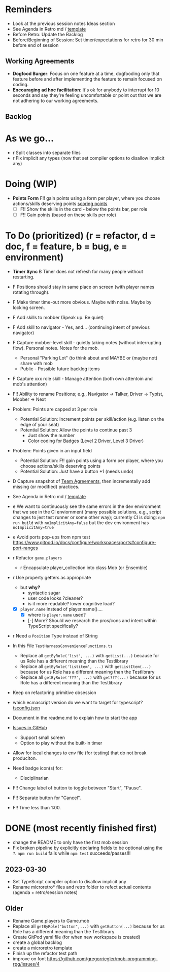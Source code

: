 # Reminders

- Look at the previous session notes Ideas section
- See Agenda in Retro md / [template](../session-notes/session-notes-2023-MM-DD.md)
- Before Retro: Update the Backlog
- Before/Beginning of Session: Set timer/expectations for retro for 30 min before end of session

## Working Agreements

- **Dogfood Burger**: Focus on one feature at a time, dogfooding only that feature before and after implementing the feature to remain focused on coding.
- **Encouraging ad hoc facilitation**: It's ok for anybody to interrupt for 10 seconds and say they're feeling uncomfortable or point out that we are not adhering to our working agreements.

## Backlog

# As we go...

- r Split classes into separate files
- r Fix implicit any types (now that set compiler options to disallow implicit any)

# Doing (WIP)
- **Points Form** F!! gain points using a form per player, where you choose actions/skills deserving points [scoring points](../docs/scoring-points.md)
  - [ ] F!! Show the skills in the card - below the points bar, per role
  - [ ] F!! Gain points (based on these skills per role)

# To Do (prioritized) (r = refactor, d = doc, f = feature, b = bug, e = environment)

- **Timer Sync** B Timer does not refresh for many people without restarting.
- F   Positions should stay in same place on screen (with player names rotating through).
- F   Make timer time-out more obvious.  Maybe with noise.  Maybe by locking screen.
- F   Add skills to mobber (Speak up.  Be quiet)
- F   Add skill to navigator - Yes, and... (continuing intent of previous navigator)
- F   Capture mobber-level skill - quietly taking notes (without interrupting flow).  Personal notes.  Notes for the mob.
  - Personal "Parking Lot" (to think about and MAYBE or (maybe not) share with mob
  - Public - Possible future backlog items
- F   Capture xxx role skill - Manage attention (both own attentoin and mob's attention)
- F!! Ability to rename Positions; e.g., Navigator -> Talker, Driver -> Typist, Mobber -> Next
- Problem: Points are capped at 3 per role
  - Potential Solution: Increment points per skill/action (e.g. listen on the edge of your seat)
  - Potential Solution: Allow the points to continue past 3
    - Just show the number
    - Color coding for Badges (Level 2 Driver, Level 3 Driver)
- Problem: Points given in an input field
  - Potential Solution: F!! gain points using a form per player, where you choose actions/skills deserving points
  - Potential Solution: Just have a button +1 (needs undo)

- D   Capture snapshot of [Team Agreements](team-agreements.md), then incrementally add missing (or modified) practices.
 
- See Agenda in Retro md / [template](../session-notes/session-2023-MM-DD.template.md)

- e We want to continuously see the same errors in the dev environment that we see in the CI enviornment (many possible solutions, e.g., script changes to jest test runner or some other way); currently CI is doing: `npm run build` with `noImplicitAny=false` but the dev environment has `noImplicitAny=true`
- e Avoid ports pop-ups from npm test
  https://www.gitpod.io/docs/configure/workspaces/ports#configure-port-ranges
- r Refactor `game.players`
  - r Encapsulate player_collection into class Mob (or Ensemble)
- r Use property getters as appropriate
  - but **why?**
    - syntactic sugar
    - user code looks ?cleaner?
    - is it more readable? lower cognitive load?
  - [x] `player.name` instead of player.name()....
    - [x] where is `player.name` used?
    - [-] More? Should we research the pros/cons and intent within TypeScript specifically?
- r Need a `Position` Type instead of String
- In this File `TestHarnessConvenienceFunctions.ts`
  - Replace all `getByRole('list', ...)` with `getList(...)` because for us Role has a different meaning than the Testlibrary
  - Replace all `getByRole('listitem', ...)` with `getListItem(...)` because for us Role has a different meaning than the Testlibrary
  - Replace all `getByRole('???', ...)` with `get???(...)` because for us Role has a different meaning than the Testlibrary
- Keep on refactoring primitive obsession
- which ecmascript version do we want to target for typescript? [tsconfig.json](../webapp/tsconfig.json)
- Document in the readme.md to explain how to start the app
- [Issues in GitHub](https://github.com/gregorriegler/mob-programming-rpg/issues)
  - Support small screen
  - Option to play without the built-in timer
- Allow for local changes to env file (for testing) that do not break produciton.
- Need badge icon(s) for:
  - Disciplinarian

- F!! Change label of button to toggle between "Start", "Pause".  
- F!! Separate button for "Cancel".
- F!! Time less than 1:00.


# DONE (most recently finished first)

- change the README to only have the first mob session
- Fix broken pipeline by explicitly declaring fields to be optional using the `?`. `npm run build` fails while `npm test` succeeds/passes!!!

## 2023-03-30

- Set TypeScript compiler option to disallow implicit any
- Rename microretro\* files and retro folder to refect actual contents (agenda + retro/session notes)

## Older

- Rename Game.players to Game.mob
- Replace all `getByRole("button",...)` with `getButton(...)` because for us Role has a different meaning than the Testlibrary
- Create GitPod yaml file (for when new workspace is created)
- create a global backlog
- create a microretro template
- Finish up the refactor test path
- improve on font https://github.com/gregorriegler/mob-programming-rpg/issues/4
